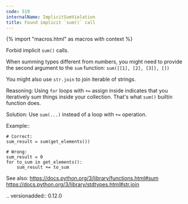 ```yaml
---
code: 519
internalName: ImplicitSumViolation
title: Found implicit `sum()` call
---
```


{% import "macros.html" as macros with context %}


Forbid implicit ``sum()`` calls.

When summing types different from numbers, you might need to provide
the second argument to the ``sum`` function: ``sum([[1], [2], [3]], [])``

You might also use ``str.join`` to join iterable of strings.

Reasoning:
    Using ``for`` loops with ``+=`` assign inside indicates
    that you iteratively sum things inside your collection.
    That's what ``sum()`` builtin function does.

Solution:
    Use ``sum(...)`` instead of a loop with ``+=`` operation.

Example::

    # Correct:
    sum_result = sum(get_elements())

    # Wrong:
    sum_result = 0
    for to_sum in get_elements():
        sum_result += to_sum

See also:
    https://docs.python.org/3/library/functions.html#sum
    https://docs.python.org/3/library/stdtypes.html#str.join

.. versionadded:: 0.12.0